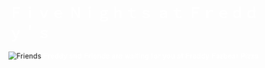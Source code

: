 # <span style="color: white">Ｆｉｖｅ Ｎｉｇｈｔｓ ａｔ Ｆｒｅｄｄｙ＇ｓ </span>
![Friends](https://i.pinimg.com/564x/a9/73/8e/a9738e09db5e660a52bb90cba7caa55f.jpg) 
<span style="color: white">𝐅𝐫𝐞𝐝𝐝𝐲 𝐚𝐧𝐝 𝐅𝐫𝐢𝐞𝐧𝐝𝐬 𝐚𝐫𝐞 𝐰𝐚𝐢𝐭𝐢𝐧𝐠 𝐟𝐨𝐫 𝐲𝐨𝐮 𝐚𝐭 𝐅𝐫𝐞𝐝𝐝𝐲 𝐅𝐚𝐳𝐛𝐞𝐚𝐫 𝐏𝐢𝐳𝐳𝐚 </span>

